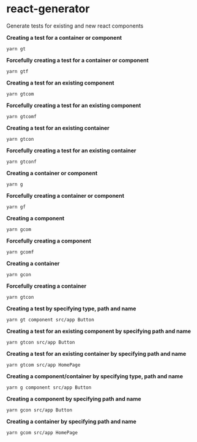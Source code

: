 # react-generator
Generate tests for existing and new react components

**Creating a test for a container or component**

``` yarn gt ```


**Forcefully creating a test for a container or component**

``` yarn gtf ```


**Creating a test for an existing component**

``` yarn gtcom ```


**Forcefully creating a test for an existing component**

``` yarn gtcomf ```


**Creating a test for an existing container**

``` yarn gtcon ```


**Forcefully creating a test for an existing container**

``` yarn gtconf ```


**Creating a container or component**

``` yarn g ```


**Forcefully creating a container or component**

``` yarn gf ```


**Creating a component**

``` yarn gcom ```


**Forcefully creating a component**

``` yarn gcomf ```


**Creating a container**

``` yarn gcon ```


**Forcefully creating a container**

``` yarn gtcon ```


**Creating a test by specifying type, path and name**

``` yarn gt component src/app Button ```


**Creating a test for an existing component by specifying path and name**

``` yarn gtcon src/app Button ```


**Creating a test for an existing container by specifying path and name**

``` yarn gtcom src/app HomePage ```


**Creating a component/container by specifying type, path and name**

``` yarn g component src/app Button ```


**Creating a component by specifying path and name**

``` yarn gcon src/app Button ```


**Creating a container by specifying path and name**

``` yarn gcom src/app HomePage ```
